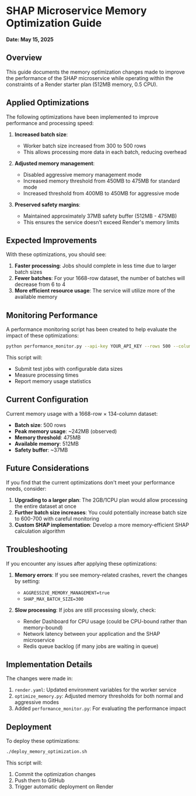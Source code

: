 # SHAP Microservice Memory Optimization Guide

**Date: May 15, 2025**

## Overview

This guide documents the memory optimization changes made to improve the performance of the SHAP microservice while operating within the constraints of a Render starter plan (512MB memory, 0.5 CPU).

## Applied Optimizations

The following optimizations have been implemented to improve performance and processing speed:

1. **Increased batch size**:
   - Worker batch size increased from 300 to 500 rows
   - This allows processing more data in each batch, reducing overhead

2. **Adjusted memory management**:
   - Disabled aggressive memory management mode
   - Increased memory threshold from 450MB to 475MB for standard mode
   - Increased threshold from 400MB to 450MB for aggressive mode

3. **Preserved safety margins**:
   - Maintained approximately 37MB safety buffer (512MB - 475MB)
   - This ensures the service doesn't exceed Render's memory limits

## Expected Improvements

With these optimizations, you should see:

1. **Faster processing**: Jobs should complete in less time due to larger batch sizes
2. **Fewer batches**: For your 1668-row dataset, the number of batches will decrease from 6 to 4
3. **More efficient resource usage**: The service will utilize more of the available memory

## Monitoring Performance

A performance monitoring script has been created to help evaluate the impact of these optimizations:

```bash
python performance_monitor.py --api-key YOUR_API_KEY --rows 500 --columns 134
```

This script will:
- Submit test jobs with configurable data sizes
- Measure processing times
- Report memory usage statistics

## Current Configuration

Current memory usage with a 1668-row × 134-column dataset:

- **Batch size**: 500 rows
- **Peak memory usage**: ~242MB (observed)
- **Memory threshold**: 475MB
- **Available memory**: 512MB
- **Safety buffer**: ~37MB

## Future Considerations

If you find that the current optimizations don't meet your performance needs, consider:

1. **Upgrading to a larger plan**: The 2GB/1CPU plan would allow processing the entire dataset at once
2. **Further batch size increases**: You could potentially increase batch size to 600-700 with careful monitoring
3. **Custom SHAP implementation**: Develop a more memory-efficient SHAP calculation algorithm

## Troubleshooting

If you encounter any issues after applying these optimizations:

1. **Memory errors**: If you see memory-related crashes, revert the changes by setting:
   - `AGGRESSIVE_MEMORY_MANAGEMENT=true`
   - `SHAP_MAX_BATCH_SIZE=300`

2. **Slow processing**: If jobs are still processing slowly, check:
   - Render Dashboard for CPU usage (could be CPU-bound rather than memory-bound)
   - Network latency between your application and the SHAP microservice
   - Redis queue backlog (if many jobs are waiting in queue)

## Implementation Details

The changes were made in:

1. `render.yaml`: Updated environment variables for the worker service
2. `optimize_memory.py`: Adjusted memory thresholds for both normal and aggressive modes
3. Added `performance_monitor.py`: For evaluating the performance impact

## Deployment

To deploy these optimizations:

```bash
./deploy_memory_optimization.sh
```

This script will:
1. Commit the optimization changes
2. Push them to GitHub
3. Trigger automatic deployment on Render
